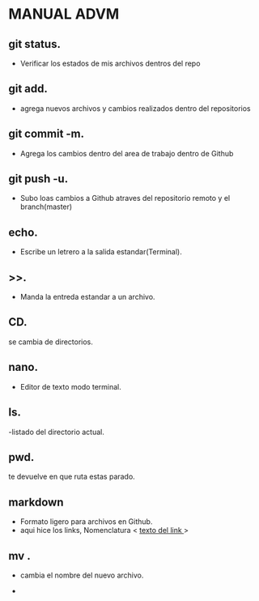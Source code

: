# MANUAL ADVM

## git status. 

- Verificar los estados de mis archivos dentros del repo 

## git add. 
- agrega nuevos archivos y cambios realizados dentro del repositorios 

## git commit -m.
- Agrega los cambios dentro del area de trabajo dentro de Github 

## git push -u. 
- Subo loas cambios a Github atraves del repositorio remoto y el branch(master)
## echo.

- Escribe un letrero a la salida estandar(Terminal).

## >>.

- Manda la entreda estandar a un archivo.   

## CD. 
se cambia de directorios. 

## nano. 
- Editor de texto modo terminal.

## ls. 
-listado del directorio actual. 

## pwd. 
te devuelve en que ruta estas parado. 

## markdown
- Formato ligero para archivos en Github.
- aqui hice los links, Nomenclatura < [texto del link ](./ruta/al/archivo_destino)>
## mv <nombre archivo original> <archivo nuevo >.
- cambia el nombre del nuevo archivo.


 
-  


